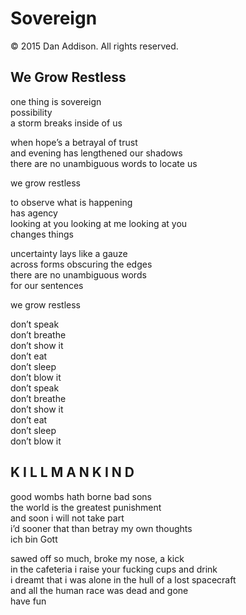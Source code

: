 # Sovereign
&copy; 2015 Dan Addison. All rights reserved.

## We Grow Restless
one thing is sovereign                     
possibility  
a storm breaks inside of us

when hope’s a betrayal of trust  
and evening has lengthened our shadows  
there are no unambiguous words
to locate us  

we grow restless

to observe what is happening  
has agency  
looking at you looking at me looking at you  
changes things  

uncertainty lays like a gauze  
across forms obscuring the edges  
there are no unambiguous words  
for our sentences  

we grow restless

don’t speak  
don’t breathe           
don’t show it  
don’t eat  
don’t sleep  
don’t blow it  
don’t speak  
don’t breathe           
don’t show it  
don’t eat  
don’t sleep  
don’t blow it  

## K I L L M A N K I N D
good wombs hath borne bad sons  
the world is the greatest punishment  
and soon i will not take part  
i’d sooner that than betray my own thoughts  
ich bin Gott  

sawed off so much, broke my nose, a kick  
in the cafeteria i raise your fucking cups and drink  
i dreamt that i was alone in the hull of a lost spacecraft  
and all the human race was dead and gone  
have fun